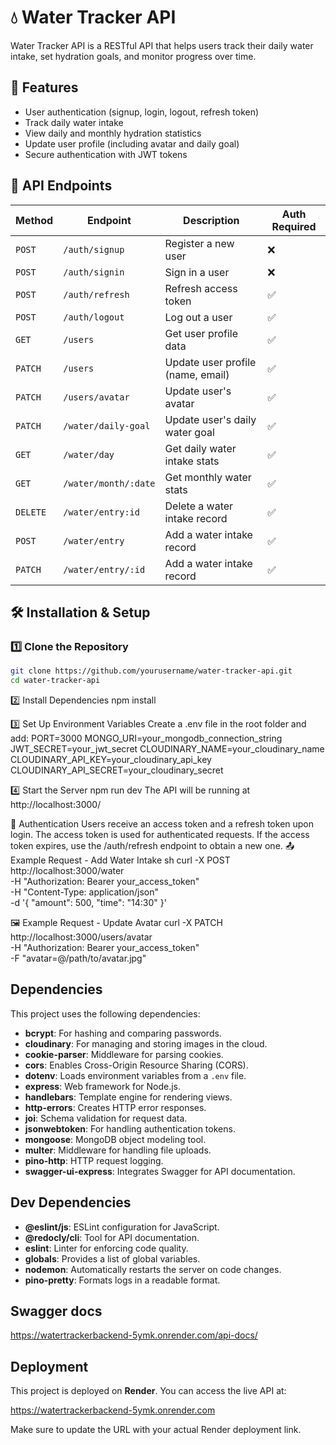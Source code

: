 # 💧 Water Tracker API

Water Tracker API is a RESTful API that helps users track their daily water intake, set hydration goals, and monitor progress over time.

## 🚀 Features

- User authentication (signup, login, logout, refresh token)
- Track daily water intake
- View daily and monthly hydration statistics
- Update user profile (including avatar and daily goal)
- Secure authentication with JWT tokens

## 📌 API Endpoints

| Method   | Endpoint             | Description                       | Auth Required |
| -------- | -------------------- | --------------------------------- | ------------- |
| `POST`   | `/auth/signup`       | Register a new user               | ❌            |
| `POST`   | `/auth/signin`       | Sign in a user                    | ❌            |
| `POST`   | `/auth/refresh`      | Refresh access token              | ✅            |
| `POST`   | `/auth/logout`       | Log out a user                    | ✅            |
| `GET`    | `/users`             | Get user profile data             | ✅            |
| `PATCH`  | `/users`             | Update user profile (name, email) | ✅            |
| `PATCH`  | `/users/avatar`      | Update user's avatar              | ✅            |
| `PATCH`  | `/water/daily-goal`  | Update user's daily water goal    | ✅            |
| `GET`    | `/water/day`         | Get daily water intake stats      | ✅            |
| `GET`    | `/water/month/:date` | Get monthly water stats           | ✅            |
| `DELETE` | `/water/entry:id`    | Delete a water intake record      | ✅            |
| `POST`   | `/water/entry`       | Add a water intake record         | ✅            |
| `PATCH`  | `/water/entry/:id`   | Add a water intake record         | ✅            |

## 🛠️ Installation & Setup

### 1️⃣ Clone the Repository

```sh
git clone https://github.com/yourusername/water-tracker-api.git
cd water-tracker-api
```

2️⃣ Install Dependencies
npm install

3️⃣ Set Up Environment Variables
Create a .env file in the root folder and add: 
PORT=3000
MONGO_URI=your_mongodb_connection_string
JWT_SECRET=your_jwt_secret
CLOUDINARY_NAME=your_cloudinary_name
CLOUDINARY_API_KEY=your_cloudinary_api_key
CLOUDINARY_API_SECRET=your_cloudinary_secret

4️⃣ Start the Server
npm run dev
The API will be running at http://localhost:3000/

🔐 Authentication
Users receive an access token and a refresh token upon login.
The access token is used for authenticated requests.
If the access token expires, use the /auth/refresh endpoint to obtain a new one.
📤 Example Request - Add Water Intake
sh
curl -X POST http://localhost:3000/water \
 -H "Authorization: Bearer your_access_token" \
 -H "Content-Type: application/json" \
 -d '{
"amount": 500,
"time": "14:30"
}'

🖼️ Example Request - Update Avatar
curl -X PATCH http://localhost:3000/users/avatar \
 -H "Authorization: Bearer your_access_token" \
 -F "avatar=@/path/to/avatar.jpg"

## Dependencies

This project uses the following dependencies:

- **bcrypt**: For hashing and comparing passwords.
- **cloudinary**: For managing and storing images in the cloud.
- **cookie-parser**: Middleware for parsing cookies.
- **cors**: Enables Cross-Origin Resource Sharing (CORS).
- **dotenv**: Loads environment variables from a `.env` file.
- **express**: Web framework for Node.js.
- **handlebars**: Template engine for rendering views.
- **http-errors**: Creates HTTP error responses.
- **joi**: Schema validation for request data.
- **jsonwebtoken**: For handling authentication tokens.
- **mongoose**: MongoDB object modeling tool.
- **multer**: Middleware for handling file uploads.
- **pino-http**: HTTP request logging.
- **swagger-ui-express**: Integrates Swagger for API documentation.

## Dev Dependencies

- **@eslint/js**: ESLint configuration for JavaScript.
- **@redocly/cli**: Tool for API documentation.
- **eslint**: Linter for enforcing code quality.
- **globals**: Provides a list of global variables.
- **nodemon**: Automatically restarts the server on code changes.
- **pino-pretty**: Formats logs in a readable format.

## Swagger docs

https://watertrackerbackend-5ymk.onrender.com/api-docs/

## Deployment

This project is deployed on **Render**. You can access the live API at:

https://watertrackerbackend-5ymk.onrender.com

Make sure to update the URL with your actual Render deployment link.
